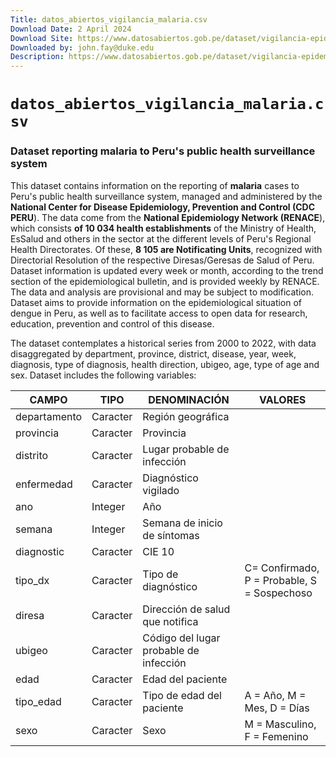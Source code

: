 ```yaml
---
Title: datos_abiertos_vigilancia_malaria.csv
Download Date: 2 April 2024
Download Site: https://www.datosabiertos.gob.pe/dataset/vigilancia-epidemiol%C3%B3gica-de-malaria/resource/a1ddd151-59aa-49f8-9c20-5e9a3eca9307
Downloaded by: john.fay@duke.edu
Description: https://www.datosabiertos.gob.pe/dataset/vigilancia-epidemiol%C3%B3gica-de-malaria
---
```


# `datos_abiertos_vigilancia_malaria.csv`

### Dataset reporting malaria to Peru's public health surveillance system

This dataset contains information on the reporting of **malaria** cases  to Peru's public health surveillance system, managed and administered by the **National Center for Disease Epidemiology, Prevention and Control (CDC PERU**). The data come from the **National Epidemiology Network (RENACE**), which consists **of 10 034 health establishments** of the Ministry of Health, EsSalud and others in the sector at the  different levels of Peru's Regional Health Directorates. Of these, **8 105 are Notificating Units**, recognized with Directorial Resolution of the respective  Diresas/Geresas de Salud of Peru. Dataset information is updated every  week or month, according to the trend section of the epidemiological  bulletin, and is provided weekly by RENACE. The data and analysis are  provisional and may be subject to modification. Dataset aims to provide  information on the epidemiological situation of dengue in Peru, as well  as to facilitate access to open data for research, education, prevention and control of this disease.

The dataset contemplates a historical series from 2000 to 2022, with  data disaggregated by department, province, district, disease, year,  week, diagnosis, type of diagnosis, health direction, ubigeo, age, type  of age and sex. Dataset includes the following variables:

| CAMPO        | TIPO     | DENOMINACIÓN                           | VALORES                                     |
| ------------ | -------- | -------------------------------------- | ------------------------------------------- |
| departamento | Caracter | Región geográfica                      |                                             |
| provincia    | Caracter | Provincia                              |                                             |
| distrito     | Caracter | Lugar probable de infección            |                                             |
| enfermedad   | Caracter | Diagnóstico vigilado                   |                                             |
| ano          | Integer  | Año                                    |                                             |
| semana       | Integer  | Semana de inicio de síntomas           |                                             |
| diagnostic   | Caracter | CIE 10                                 |                                             |
| tipo_dx      | Caracter | Tipo de diagnóstico                    | C= Confirmado, P = Probable, S = Sospechoso |
| diresa       | Caracter | Dirección de salud que notifica        |                                             |
| ubigeo       | Caracter | Código del lugar probable de infección |                                             |
| edad         | Caracter | Edad del paciente                      |                                             |
| tipo_edad    | Caracter | Tipo de edad del paciente              | A = Año, M = Mes, D = Días                  |
| sexo         | Caracter | Sexo                                   | M = Masculino, F = Femenino                 |
